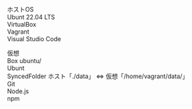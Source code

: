 ホストOS  
Ubunt 22.04 LTS  
VirtualBox  
Vagrant  
Visual Studio Code  

仮想  
Box ubuntu/  
Ubunt   
SyncedFolder ホスト「./data」 ⇔ 仮想「/home/vagrant/data/」  
Git  
Node.js  
npm  

